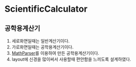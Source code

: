# ScientificCalculator
## 공학용계산기

[mXparserlink]: http://mathparser.org/ "Go mathparse"
1. 세로화면일때는 일반계산기이다.
2. 가로화면일때는 공학용계산기이다.
3. [MathParser][mXparserlink]를 이용하여 만든 공학용계산기이다.
5. layout에 신경을 많이써서 사용할때 편안함을 느끼도록 설계하였다.

